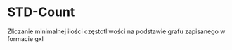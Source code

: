 # STD-Count
Zliczanie minimalnej ilości częstotliwości na podstawie grafu zapisanego w formacie gxl
